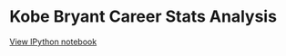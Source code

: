 # Kobe Bryant Career Stats Analysis

[View IPython notebook](https://nbviewer.jupyter.org/github/yuting1214/-Kobe-Bryant-Career-Stats-Analysis/blob/master/code/Exploratory%20Data%20Analysis%20Kobe.ipynb)
